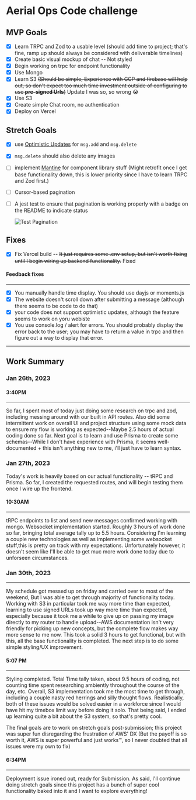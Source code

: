 # Aerial Ops Code challenge

## MVP Goals

- [x] Learn TRPC and Zod to a usable level (should add time to project; that's fine, ramp up should always be considered with deliverable timelines)
- [x] Create basic visual mockup of chat -- Not styled
- [x] Begin working on trpc for endpoint functionality
- [x] Use Mongo
- [x] Learn S3 ~~(Should be simple, Experience with GCP and firebase will help out, so don't expect too much time investment outside of configuring to use **pre-signed Urls**)~~ Update I was so, so wrong 😭
- [x] Use S3
- [x] Create simple Chat room, no authentication
- [x] Deploy on Vercel

## Stretch Goals

- [x] use [Optimistic Updates](https://tanstack.com/query/latest/docs/react/guides/optimistic-updates) for `msg.add` and `msg.delete`

- [x] `msg.delete` should also delete any images

- [ ] implement [Mantine](https://mantine.dev/) for component library stuff (Might retrofit once I get base functionality down, this is lower priority since I have to learn TRPC and Zod first.)
- [ ] Cursor-based pagination

- [ ] A jest test to ensure that pagination is working properly with a badge on the README to indicate status

  ![Test Pagination](https://github.com/brewswain/code-challenge-trpc-s3-aerial-ops/actions/workflows/test-pagination.yaml/badge.svg)

## Fixes

- [x] Fix Vercel build -- ~~It just requires some .env setup, but isn't worth fixing until I begin wiring up backend functionality.~~ Fixed

#### Feedback fixes

---

- [x] You manually handle time display. You should use dayjs or moments.js
- [x] The website doesn't scroll down after submitting a message (although there seems to be code to do that)
- [x] your code does not support optimistic updates, although the feature seems to work on yoru webiste
- [x] You use console.log / alert for errors. You should probably display the error back to the user; you may have to return a value in trpc and then figure out a way to display that error.

---

## Work Summary

### Jan 26th, 2023

#### 3:40PM

---

So far, I spent most of today just doing some research on trpc and zod, including messing around with our built in API routes. Also did some intermittent work on overall UI and project structure using some mock data to ensure my flow is working as expected--Maybe 2.5 hours of actual coding done so far. Next goal is to learn and use Prisma to create some schemas--While I don't have experience with Prisma, it seems well-documented + this isn't anything new to me, i'll just have to learn syntax.

### Jan 27th, 2023

Today's work is heavily based on our actual functionality -- tRPC and Prisma. So far, I created the requested routes, and will begin testing them once I wire up the frontend.

#### 10:30AM

---

tRPC endpoints to list and send new messages confirmed working with mongo. Websocket implementation started. Roughly 3 hours of work done so far, bringing total average tally up to 5.5 hours.
Considering I'm learning a couple new technologies as well as implementing some websocket stuff,this is pretty on track with my expectations. Unfortunately however, it doesn't seem like I'll be able to get muc more work done today due to unforseen circumstances.

### Jan 30th, 2023

---

My schedule got messed up on friday and carried over to most of the weekend, But I was able to get through majority of functionality today. Working with S3 in particular took me way more time than expected, learning to use signed URLs took up way more time than expected, especially because it took me a while to give up on passing my image directly to my router to handle upload--AWS documentation isn't very friendly for picking up new concepts, but the complete flow makes way more sense to me now. This took a solid 3 hours to get functional, but with this, all the base functionality is completed. The next step is to do some simple styling/UX improvement.

#### 5:07 PM

---

Styling completed. Total Time tally taken, about 9.5 hours of coding, not counting time spent researching ambiently throughout the course of the day, etc. Overall, S3 implementation took me the most time to get through, including a couple nasty red herrings and silly thought flows. Realistically, both of these issues would be solved easier in a workforce since I would have hit my timebox limit way before doing it solo. That being said, I ended up learning quite a bit about the S3 system, so that's pretty cool.

The final goals are to work on stretch goals post-submission; this project was super fun disregarding the frustration of AWS' DX (But the payoff is so worth it, AWS is super powerful and just works™️, so I never doubted that all issues were my own to fix)

#### 6:34PM

---

Deployment issue ironed out, ready for Submission. As said, I'll continue doing stretch goals since this project has a bunch of super cool functionality baked into it and I want to explore everything!
